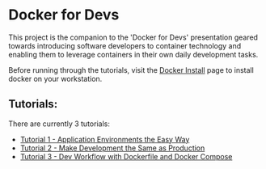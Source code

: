 # Docker for Devs

This project is the companion to the 'Docker for Devs' presentation geared towards introducing software developers to container technology and enabling them to leverage containers in their own daily development tasks.

Before running through the tutorials, visit the [Docker Install](https://docs.docker.com/install/) page to install docker on your workstation.

## Tutorials:

There are currently 3 tutorials:

- [Tutorial 1 - Application Environments the Easy Way](./tutorial-1.md)
- [Tutorial 2 - Make Development the Same as Production](./tutorial-2.md)
- [Tutorial 3 - Dev Workflow with Dockerfile and Docker Compose](./tutorial-3.md)
